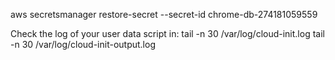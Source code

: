 aws secretsmanager restore-secret --secret-id chrome-db-274181059559


Check the log of your user data script in:
tail -n 30 /var/log/cloud-init.log
tail -n 30 /var/log/cloud-init-output.log